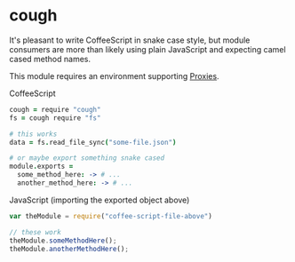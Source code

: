 # cough

It's pleasant to write CoffeeScript in snake case style, but module consumers are more than likely using plain JavaScript and expecting camel cased method names. 

This module requires an environment supporting [Proxies](https://developer.mozilla.org/en-US/docs/Web/JavaScript/Reference/Global_Objects/Proxy).

CoffeeScript

```coffeescript
cough = require "cough"
fs = cough require "fs"

# this works
data = fs.read_file_sync("some-file.json")

# or maybe export something snake cased
module.exports = 
  some_method_here: -> # ...
  another_method_here: -> # ...
```

JavaScript (importing the exported object above)
```js
var theModule = require("coffee-script-file-above")

// these work
theModule.someMethodHere();
theModule.anotherMethodHere();
```


